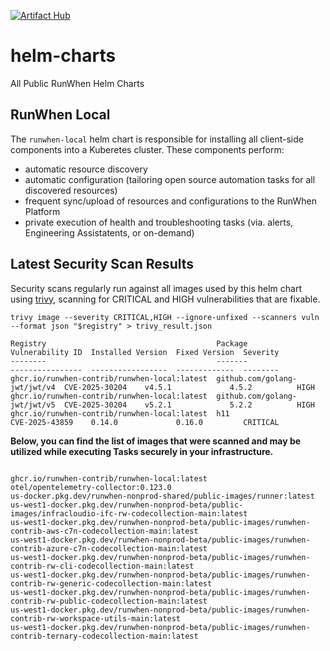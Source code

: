 [![Artifact Hub](https://img.shields.io/endpoint?url=https://artifacthub.io/badge/repository/runwhen-contrib)](https://artifacthub.io/packages/search?repo=runwhen-contrib)

# helm-charts
All Public RunWhen Helm Charts 

## RunWhen Local
The `runwhen-local` helm chart is responsible for installing all client-side components into a Kuberetes cluster. These components perform: 
- automatic resource discovery
- automatic configuration (tailoring open source automation tasks for all discovered resources)
- frequent sync/upload of resources and configurations to the RunWhen Platform
- private execution of health and troubleshooting tasks (via. alerts, Engineering Assistatents, or on-demand)

## Latest Security Scan Results
Security scans regularly run against all images used by this helm chart using [trivy](https://trivy.dev/latest/), scanning for CRITICAL and HIGH vulnerabilities that are fixable. 

```
trivy image --severity CRITICAL,HIGH --ignore-unfixed --scanners vuln --format json "$registry" > trivy_result.json
```

<!-- START_TRIVY_SUMMARY -->
```
Registry                                      Package                       Vulnerability ID  Installed Version  Fixed Version  Severity
--------                                      -------                       ----------------  -----------------  -------------  --------
ghcr.io/runwhen-contrib/runwhen-local:latest  github.com/golang-jwt/jwt/v4  CVE-2025-30204    v4.5.1             4.5.2          HIGH
ghcr.io/runwhen-contrib/runwhen-local:latest  github.com/golang-jwt/jwt/v5  CVE-2025-30204    v5.2.1             5.2.2          HIGH
ghcr.io/runwhen-contrib/runwhen-local:latest  h11                           CVE-2025-43859    0.14.0             0.16.0         CRITICAL
```
<!-- END_TRIVY_SUMMARY -->

**Below, you can find the list of images that were scanned and may be utilized while executing Tasks securely in your infrastructure.**  
<!-- START_SCANNED_IMAGES -->
```

ghcr.io/runwhen-contrib/runwhen-local:latest
otel/opentelemetry-collector:0.123.0
us-docker.pkg.dev/runwhen-nonprod-shared/public-images/runner:latest
us-west1-docker.pkg.dev/runwhen-nonprod-beta/public-images/infracloudio-ifc-rw-codecollection-main:latest
us-west1-docker.pkg.dev/runwhen-nonprod-beta/public-images/runwhen-contrib-aws-c7n-codecollection-main:latest
us-west1-docker.pkg.dev/runwhen-nonprod-beta/public-images/runwhen-contrib-azure-c7n-codecollection-main:latest
us-west1-docker.pkg.dev/runwhen-nonprod-beta/public-images/runwhen-contrib-rw-cli-codecollection-main:latest
us-west1-docker.pkg.dev/runwhen-nonprod-beta/public-images/runwhen-contrib-rw-generic-codecollection-main:latest
us-west1-docker.pkg.dev/runwhen-nonprod-beta/public-images/runwhen-contrib-rw-public-codecollection-main:latest
us-west1-docker.pkg.dev/runwhen-nonprod-beta/public-images/runwhen-contrib-rw-workspace-utils-main:latest
us-west1-docker.pkg.dev/runwhen-nonprod-beta/public-images/runwhen-contrib-ternary-codecollection-main:latest
```
<!-- END_SCANNED_IMAGES -->
